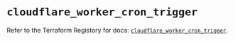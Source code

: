 # `cloudflare_worker_cron_trigger`

Refer to the Terraform Registory for docs: [`cloudflare_worker_cron_trigger`](https://www.terraform.io/docs/providers/cloudflare/r/worker_cron_trigger).
